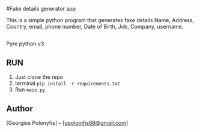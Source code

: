 #Fake details generator app

This is a simple python program that generates fake details 
Name, Address, Country, email, phone number, Date of Birth, Job, Company, username.

##
Pyre python v3



## RUN
1. Just clone the repo
2. terminal `pip install -r requirements.txt`
3. Run `main.py`

## Author
[Georgios Polonyfis] – [gpolonifis88@gmail.com]
